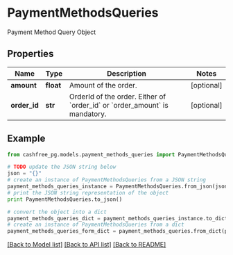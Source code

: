 # PaymentMethodsQueries

Payment Method Query Object

## Properties
Name | Type | Description | Notes
------------ | ------------- | ------------- | -------------
**amount** | **float** | Amount of the order. | [optional] 
**order_id** | **str** | OrderId of the order. Either of &#x60;order_id&#x60; or &#x60;order_amount&#x60; is mandatory. | [optional] 

## Example

```python
from cashfree_pg.models.payment_methods_queries import PaymentMethodsQueries

# TODO update the JSON string below
json = "{}"
# create an instance of PaymentMethodsQueries from a JSON string
payment_methods_queries_instance = PaymentMethodsQueries.from_json(json)
# print the JSON string representation of the object
print PaymentMethodsQueries.to_json()

# convert the object into a dict
payment_methods_queries_dict = payment_methods_queries_instance.to_dict()
# create an instance of PaymentMethodsQueries from a dict
payment_methods_queries_form_dict = payment_methods_queries.from_dict(payment_methods_queries_dict)
```
[[Back to Model list]](../README.md#documentation-for-models) [[Back to API list]](../README.md#documentation-for-api-endpoints) [[Back to README]](../README.md)


